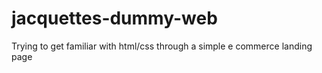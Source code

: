 # jacquettes-dummy-web
Trying to get familiar with html/css through a simple e commerce landing page
